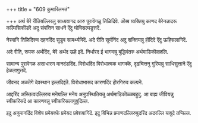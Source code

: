 +++
title = "609 कुमारिलमतं"

+++
अर्थ बेरॆ रीतियल्लिरलु साध्यवागद आरु पुरावॆगळु तिळिदिवॆ. ऒब्ब व्यक्तियु काणद बेरेनन्नादरू कल्पिसिकॊंडरॆ अदु संपत्तिन साधनॆ ऎंदु घोषिसल्पडुत्तदॆ.

नेरवागि तिळिदिरुव दहनदिंद सुडुव सामर्थ्यविदॆ. अदे रीति सूर्यनिंद अदु शक्तियन्नु हॊंदिदॆ ऎंदु ऊहिसलागिदॆ.

अदे रीति, रूपक अर्थदिंद, बेरॆ अर्थद ऊहॆ इदॆ. निर्धारद ई भागवन्नु बुद्धिवंतरु अर्थमाडिकॊळ्ळलि.

सामान्य पुरावॆगळ असाधारण मानदंडदिंद. विरोधदिंद विरोधात्मक भागक्कॆ, दृढचित्तनु गुरियन्नु साधिसुत्तानॆ ऎंदु हेळलागुत्तदॆ.

जीवनद अळतॆगॆ देवस्थान इल्लदिद्दंतॆ. विरोधाभासद कारणदिंद हॊरगिरुव कल्पनॆ.

आद्दरिंद अस्तित्वदल्लिरुव मनॆयल्लि मनॆय अनुपस्थितियन्नु अर्थमाडिकॊळ्ळबहुदु. आ बाह्य जीवियन्नु स्वीकरिसदॆ आ कारणवन्नु स्वीकरिसलागुवुदिल्ल.

इदु अनुमानदिंद विशेष प्रमेयक्कॆ प्रमेयद प्रवेशवागिदॆ. इदु विभिन्न प्रमाणदल्लिरुवुदरिंद अदरल्लि यावुदे तप्पिल्ल.

